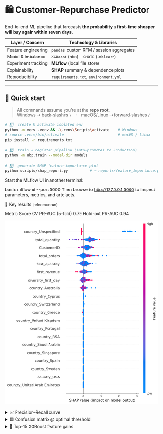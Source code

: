 # 🛍️  Customer-Repurchase Predictor

End-to-end ML pipeline that forecasts **the probability a first-time shopper will buy again within seven days**.

| Layer / Concern     | Technology & Libraries                       |
|---------------------|----------------------------------------------|
| Feature engineering | `pandas`, custom RFM / session aggregates    |
| Model & imbalance   | `XGBoost` (hist) + `SMOTE` (`imblearn`)      |
| Experiment tracking | **MLflow** (local file store)                |
| Explainability      | **SHAP** summary & dependence plots          |
| Reproducibility     | `requirements.txt`, `environment.yml`        |

---

## 🚀 Quick start

> All commands assume you’re at the **repo root**.  
> Windows ⇢ back-slashes `\` · macOS/Linux ⇢ forward-slashes `/`

```bash
# 1️⃣  create & activate isolated env
python -m venv .venv && .\.venv\Scripts\activate    # Windows
# source .venv/bin/activate                         # macOS / Linux
pip install -r requirements.txt

# 2️⃣  train + register pipeline (auto-promotes to Production)
python -m ubp.train --model-dir models

# 3️⃣  generate SHAP feature-importance plot
python scripts/shap_report.py          # → reports/feature_importance.png
```

Start the MLflow UI in another terminal:

bash: mlflow ui --port 5000
Then browse to http://127.0.0.1:5000 to inspect parameters, metrics, and artefacts.

🎯 Key results <small>(reference run)</small>

Metric	Score
CV PR-AUC (5-fold)	0.79
Hold-out PR-AUC	0.94

![SHAP summary – top features](reports/feature_importance.png)

<details>
<summary>📈 Precision–Recall curve</summary>

![PR curve (AUC ≈ 0.65)](reports/pr_curve.png)

</details>

<details>
<summary>🟦 Confusion matrix @ optimal threshold</summary>

![Confusion matrix](reports/confusion_matrix.png)

</details>

<details>
<summary>🏅 Top-15 XGBoost feature gains</summary>

![Feature gain bar chart](reports/feature_gain.png)



<details> <summary>Precision-Recall curve</summary>


</details>
total_orders and diversity_first_day dominate predictive power.
SMOTE improved recall @ 0.6 precision by 9 pp.

🗂️ Project layout
.
├─ data/                 raw & sample CSVs (git-ignored)
├─ mlruns/               MLflow runs & registry
├─ models/               local fallback pickle
├─ notebooks/            exploratory notebooks
├─ reports/              SHAP + screenshots
│   ├─ feature_importance.png
│   └─ pr_curve.png
├─ scripts/
│   └─ shap_report.py    SHAP summary PNG generator
└─ src/
    └─ ubp/
        ├─ data.py       load_dataset()
        ├─ features.py   build_feature_table()
        ├─ pipeline.py   helpers
        ├─ train.py      executed via `python -m ubp.train`
        └─ __init__.py

📜 Licence & credits
Released under the MIT Licence.
Dataset: UCI Online Retail II.
Project by Vincent Nguyen — connect on LinkedIn [www.linkedin.com/in/vincentnguyenvn].